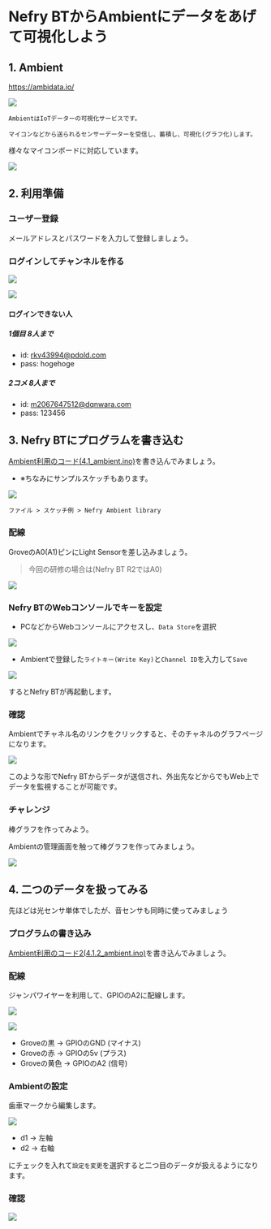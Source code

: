 # Nefry BTからAmbientにデータをあげて可視化しよう

## 1. Ambient

https://ambidata.io/

![](https://i.gyazo.com/0627e9980becca68b8d74c018f14eac0.png)

```
AmbientはIoTデーターの可視化サービスです。

マイコンなどから送られるセンサーデーターを受信し、蓄積し、可視化(グラフ化)します。
```

様々なマイコンボードに対応しています。

![](https://ambidata.io/wp/wp-content/uploads/2016/08/chart2.jpg)

## 2. 利用準備

### ユーザー登録

メールアドレスとパスワードを入力して登録しましょう。

### ログインしてチャンネルを作る

![](https://i.gyazo.com/d88631e273d2ebb8312d0a313077dbc4.png)

![](https://i.gyazo.com/ec26b7309bf4d0472f863f3740f6703e.png)

#### ログインできない人

##### 1個目 8人まで

* id: rkv43994@pdold.com
* pass: hogehoge

##### 2コメ 8人まで

* id: m2067647512@dqnwara.com
* pass: 123456

## 3. Nefry BTにプログラムを書き込む

[Ambient利用のコード(4.1_ambient.ino)](4.1.1_ambient/4.1.1_ambient.ino)を書き込んでみましょう。

- ※ちなみにサンプルスケッチもあります。

![](https://i.gyazo.com/cd415ad4c3c07e988788b94556c1c27d.png)

`ファイル > スケッチ例 > Nefry Ambient library`

### 配線

GroveのA0(A1)ピンにLight Sensorを差し込みましょう。

> 今回の研修の場合は(Nefry BT R2ではA0)

![](https://i.gyazo.com/c67a34a72d8b01b1f3b6b2797c08737d.jpg)

### Nefry BTのWebコンソールでキーを設定

* PCなどからWebコンソールにアクセスし、`Data Store`を選択

![](https://i.gyazo.com/d7499928a193e688742d58dbf4cec1b3.png)


* Ambientで登録した`ライトキー(Write Key)`と`Channel ID`を入力して`Save`

![](https://i.gyazo.com/2f063d19b534feb4089b7c4027e81a5d.png)

するとNefry BTが再起動します。

### 確認

Ambientでチャネル名のリンクをクリックすると、そのチャネルのグラフページになります。

![](https://i.gyazo.com/4bde98b6cdf3ebebe2f9ed9580f35461.gif)

このような形でNefry BTからデータが送信され、外出先などからでもWeb上でデータを監視することが可能です。

### チャレンジ

棒グラフを作ってみよう。

Ambientの管理画面を触って棒グラフを作ってみましょう。

![](https://i.gyazo.com/931c8cd5567c7c619467119a7b178d48.gif)

## 4. 二つのデータを扱ってみる

先ほどは光センサ単体でしたが、音センサも同時に使ってみましょう

### プログラムの書き込み

[Ambient利用のコード2(4.1.2_ambient.ino)](4.1.2_ambient/4.1.2_ambient.ino)を書き込んでみましょう。

### 配線

ジャンパワイヤーを利用して、GPIOのA2に配線します。

![](https://i.gyazo.com/73c91fc0a29021943a5107fe679010a2.png)

![](https://i.gyazo.com/9d5f79c6545ef77e5500b1dda1c62ef1.png)

* Groveの黒 -> GPIOのGND (マイナス)
* Groveの赤 -> GPIOの5v (プラス)
* Groveの黄色 -> GPIOのA2 (信号)

### Ambientの設定

歯車マークから編集します。

![](https://i.gyazo.com/81b9662ae14d7429c1d37ca8e7f2f0e2.png)

* d1 -> 左軸
* d2 -> 右軸

にチェックを入れて`設定を変更`を選択すると二つ目のデータが扱えるようになります。

### 確認

![](https://i.gyazo.com/04c5c81b0c21e906040d4739b916d3c8.gif)